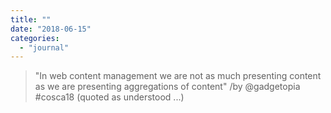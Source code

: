 ```yaml
---
title: ""
date: "2018-06-15"
categories: 
  - "journal"
---
```


> "In web content management we are not as much presenting content as we are presenting aggregations of content" /by @gadgetopia #cosca18 (quoted as understood ...)
